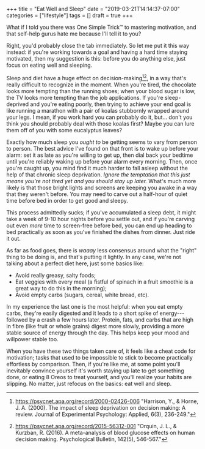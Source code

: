 +++
title = "Eat Well and Sleep"
date = "2019-03-21T14:14:37-07:00"
categories = ["lifestyle"]
tags = []
draft = true
+++

What if I told you there was One Simple Trick™ to mastering motivation, and that self-help gurus hate me because I'll
tell it to you?

Right, you'd probably close the tab immediately. So let me put it this way instead: if you're working towards a goal
and having a hard time staying motivated, then my suggestion is this: before you do anything else, just focus on eating
well and sleeping.

Sleep and diet have a huge effect on decision-making[^1][^2], in a way that's really difficult to recognize in the
moment. When you're tired, the chocolate looks more tempting than the running shoes; when your blood sugar is low,
the TV looks more tempting than the job applications. If you're sleep-deprived and you're eating poorly, then trying
to achieve your end goal is like running a marathon with a pair of koalas stubbornly wrapped around your legs. I
mean, if you work hard you can probably do it, but... don't you think you should probably deal with those koalas
first? Maybe you can lure them off of you with some eucalyptus leaves?

Exactly how much sleep you *ought to* be getting seems to vary from person to person. The best advice I've found on
that front is to wake up before your alarm: set it as late as you're willing to get up, then dial back your bedtime
until you're reliably waking up before your alarm every morning. Then, once you're caught up, you mind find it much
harder to fall asleep without the help of that chronic sleep deprivation. *Ignore the temptation that this just means
you're not tired yet and you should stay up later.* What's much more likely is that those bright lights and screens
are keeping you awake in a way that they weren't before. You may need to carve out a half-hour of quiet time before
bed in order to get good and sleepy.

This process admittedly sucks; if you've accumulated a sleep debt, it might take a week of 9-10 hour nights before
you settle out, and if you're carving out even *more* time to screen-free before bed, you can end up heading to bed
practically as soon as you've finished the dishes from dinner. Just ride it out.

As far as food goes, there is *waaay* less consensus around what the "right" thing to be doing is, and that's putting
it lightly. In any case, we're not talking about a perfect diet here, just some basics like:

* Avoid really greasy, salty foods;
* Eat veggies with every meal (a fistful of spinach in a fruit smoothie is a great way to do this in the morning);
* Avoid empty carbs (sugars, cereal, white bread, etc).

In my experience the last one is the most helpful: when you eat empty carbs, they're easily digested and it leads to
a short spike of energy---followed by a crash a few hours later. Protein, fats, and carbs that are high in fibre
(like fruit or whole grains) digest more slowly, providing a more stable source of energy through the day. This
helps keep your mood and willpower stable too.

When you have these two things taken care of, it feels like a cheat code for motivation; tasks that used to be
impossible to stick to become practically effortless by comparison. Then, if you're like me, at some point you'll
inevitably convince yourself it's worth staying up late to get something done, or eating 8 Oreos to treat yourself,
and you'll realize your habits are slipping. No matter, just refocus on the basics: eat well and sleep.

[^1]: https://psycnet.apa.org/record/2000-02426-006 "Harrison, Y., & Horne, J. A. (2000). The impact of sleep deprivation on decision making: A review. Journal of Experimental Psychology: Applied, 6(3), 236-249."
[^2]: https://psycnet.apa.org/record/2015-56312-001 "Orquin, J. L., & Kurzban, R. (2016). A meta-analysis of blood glucose effects on human decision making. Psychological Bulletin, 142(5), 546-567."
